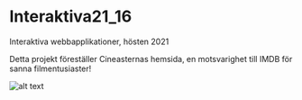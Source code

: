# Interaktiva21_16
Interaktiva webbapplikationer, hösten 2021


Detta projekt föreställer Cineasternas hemsida, en motsvarighet till IMDB för sanna filmentusiaster!

![alt text](https://i.imgur.com/Er6r8ai.png)
